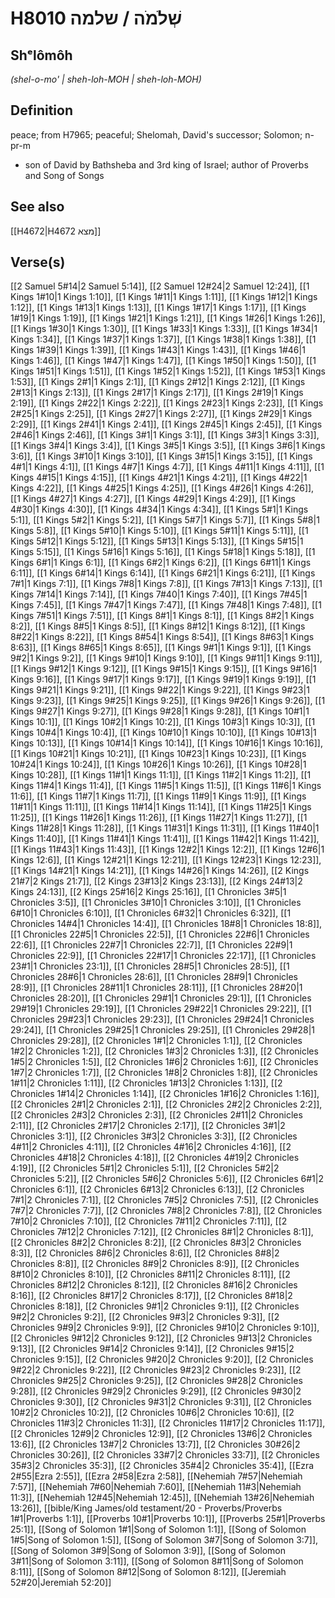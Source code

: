 # H8010 שְׁלֹמֹה / שלמה

## Shᵉlômôh

_(shel-o-mo' | sheh-loh-MOH | sheh-loh-MOH)_

## Definition

peace; from H7965; peaceful; Shelomah, David's successor; Solomon; n-pr-m

- son of David by Bathsheba and 3rd king of Israel; author of Proverbs and Song of Songs

## See also

[[H4672|H4672 מצא]]

## Verse(s)

[[2 Samuel 5#14|2 Samuel 5:14]], [[2 Samuel 12#24|2 Samuel 12:24]], [[1 Kings 1#10|1 Kings 1:10]], [[1 Kings 1#11|1 Kings 1:11]], [[1 Kings 1#12|1 Kings 1:12]], [[1 Kings 1#13|1 Kings 1:13]], [[1 Kings 1#17|1 Kings 1:17]], [[1 Kings 1#19|1 Kings 1:19]], [[1 Kings 1#21|1 Kings 1:21]], [[1 Kings 1#26|1 Kings 1:26]], [[1 Kings 1#30|1 Kings 1:30]], [[1 Kings 1#33|1 Kings 1:33]], [[1 Kings 1#34|1 Kings 1:34]], [[1 Kings 1#37|1 Kings 1:37]], [[1 Kings 1#38|1 Kings 1:38]], [[1 Kings 1#39|1 Kings 1:39]], [[1 Kings 1#43|1 Kings 1:43]], [[1 Kings 1#46|1 Kings 1:46]], [[1 Kings 1#47|1 Kings 1:47]], [[1 Kings 1#50|1 Kings 1:50]], [[1 Kings 1#51|1 Kings 1:51]], [[1 Kings 1#52|1 Kings 1:52]], [[1 Kings 1#53|1 Kings 1:53]], [[1 Kings 2#1|1 Kings 2:1]], [[1 Kings 2#12|1 Kings 2:12]], [[1 Kings 2#13|1 Kings 2:13]], [[1 Kings 2#17|1 Kings 2:17]], [[1 Kings 2#19|1 Kings 2:19]], [[1 Kings 2#22|1 Kings 2:22]], [[1 Kings 2#23|1 Kings 2:23]], [[1 Kings 2#25|1 Kings 2:25]], [[1 Kings 2#27|1 Kings 2:27]], [[1 Kings 2#29|1 Kings 2:29]], [[1 Kings 2#41|1 Kings 2:41]], [[1 Kings 2#45|1 Kings 2:45]], [[1 Kings 2#46|1 Kings 2:46]], [[1 Kings 3#1|1 Kings 3:1]], [[1 Kings 3#3|1 Kings 3:3]], [[1 Kings 3#4|1 Kings 3:4]], [[1 Kings 3#5|1 Kings 3:5]], [[1 Kings 3#6|1 Kings 3:6]], [[1 Kings 3#10|1 Kings 3:10]], [[1 Kings 3#15|1 Kings 3:15]], [[1 Kings 4#1|1 Kings 4:1]], [[1 Kings 4#7|1 Kings 4:7]], [[1 Kings 4#11|1 Kings 4:11]], [[1 Kings 4#15|1 Kings 4:15]], [[1 Kings 4#21|1 Kings 4:21]], [[1 Kings 4#22|1 Kings 4:22]], [[1 Kings 4#25|1 Kings 4:25]], [[1 Kings 4#26|1 Kings 4:26]], [[1 Kings 4#27|1 Kings 4:27]], [[1 Kings 4#29|1 Kings 4:29]], [[1 Kings 4#30|1 Kings 4:30]], [[1 Kings 4#34|1 Kings 4:34]], [[1 Kings 5#1|1 Kings 5:1]], [[1 Kings 5#2|1 Kings 5:2]], [[1 Kings 5#7|1 Kings 5:7]], [[1 Kings 5#8|1 Kings 5:8]], [[1 Kings 5#10|1 Kings 5:10]], [[1 Kings 5#11|1 Kings 5:11]], [[1 Kings 5#12|1 Kings 5:12]], [[1 Kings 5#13|1 Kings 5:13]], [[1 Kings 5#15|1 Kings 5:15]], [[1 Kings 5#16|1 Kings 5:16]], [[1 Kings 5#18|1 Kings 5:18]], [[1 Kings 6#1|1 Kings 6:1]], [[1 Kings 6#2|1 Kings 6:2]], [[1 Kings 6#11|1 Kings 6:11]], [[1 Kings 6#14|1 Kings 6:14]], [[1 Kings 6#21|1 Kings 6:21]], [[1 Kings 7#1|1 Kings 7:1]], [[1 Kings 7#8|1 Kings 7:8]], [[1 Kings 7#13|1 Kings 7:13]], [[1 Kings 7#14|1 Kings 7:14]], [[1 Kings 7#40|1 Kings 7:40]], [[1 Kings 7#45|1 Kings 7:45]], [[1 Kings 7#47|1 Kings 7:47]], [[1 Kings 7#48|1 Kings 7:48]], [[1 Kings 7#51|1 Kings 7:51]], [[1 Kings 8#1|1 Kings 8:1]], [[1 Kings 8#2|1 Kings 8:2]], [[1 Kings 8#5|1 Kings 8:5]], [[1 Kings 8#12|1 Kings 8:12]], [[1 Kings 8#22|1 Kings 8:22]], [[1 Kings 8#54|1 Kings 8:54]], [[1 Kings 8#63|1 Kings 8:63]], [[1 Kings 8#65|1 Kings 8:65]], [[1 Kings 9#1|1 Kings 9:1]], [[1 Kings 9#2|1 Kings 9:2]], [[1 Kings 9#10|1 Kings 9:10]], [[1 Kings 9#11|1 Kings 9:11]], [[1 Kings 9#12|1 Kings 9:12]], [[1 Kings 9#15|1 Kings 9:15]], [[1 Kings 9#16|1 Kings 9:16]], [[1 Kings 9#17|1 Kings 9:17]], [[1 Kings 9#19|1 Kings 9:19]], [[1 Kings 9#21|1 Kings 9:21]], [[1 Kings 9#22|1 Kings 9:22]], [[1 Kings 9#23|1 Kings 9:23]], [[1 Kings 9#25|1 Kings 9:25]], [[1 Kings 9#26|1 Kings 9:26]], [[1 Kings 9#27|1 Kings 9:27]], [[1 Kings 9#28|1 Kings 9:28]], [[1 Kings 10#1|1 Kings 10:1]], [[1 Kings 10#2|1 Kings 10:2]], [[1 Kings 10#3|1 Kings 10:3]], [[1 Kings 10#4|1 Kings 10:4]], [[1 Kings 10#10|1 Kings 10:10]], [[1 Kings 10#13|1 Kings 10:13]], [[1 Kings 10#14|1 Kings 10:14]], [[1 Kings 10#16|1 Kings 10:16]], [[1 Kings 10#21|1 Kings 10:21]], [[1 Kings 10#23|1 Kings 10:23]], [[1 Kings 10#24|1 Kings 10:24]], [[1 Kings 10#26|1 Kings 10:26]], [[1 Kings 10#28|1 Kings 10:28]], [[1 Kings 11#1|1 Kings 11:1]], [[1 Kings 11#2|1 Kings 11:2]], [[1 Kings 11#4|1 Kings 11:4]], [[1 Kings 11#5|1 Kings 11:5]], [[1 Kings 11#6|1 Kings 11:6]], [[1 Kings 11#7|1 Kings 11:7]], [[1 Kings 11#9|1 Kings 11:9]], [[1 Kings 11#11|1 Kings 11:11]], [[1 Kings 11#14|1 Kings 11:14]], [[1 Kings 11#25|1 Kings 11:25]], [[1 Kings 11#26|1 Kings 11:26]], [[1 Kings 11#27|1 Kings 11:27]], [[1 Kings 11#28|1 Kings 11:28]], [[1 Kings 11#31|1 Kings 11:31]], [[1 Kings 11#40|1 Kings 11:40]], [[1 Kings 11#41|1 Kings 11:41]], [[1 Kings 11#42|1 Kings 11:42]], [[1 Kings 11#43|1 Kings 11:43]], [[1 Kings 12#2|1 Kings 12:2]], [[1 Kings 12#6|1 Kings 12:6]], [[1 Kings 12#21|1 Kings 12:21]], [[1 Kings 12#23|1 Kings 12:23]], [[1 Kings 14#21|1 Kings 14:21]], [[1 Kings 14#26|1 Kings 14:26]], [[2 Kings 21#7|2 Kings 21:7]], [[2 Kings 23#13|2 Kings 23:13]], [[2 Kings 24#13|2 Kings 24:13]], [[2 Kings 25#16|2 Kings 25:16]], [[1 Chronicles 3#5|1 Chronicles 3:5]], [[1 Chronicles 3#10|1 Chronicles 3:10]], [[1 Chronicles 6#10|1 Chronicles 6:10]], [[1 Chronicles 6#32|1 Chronicles 6:32]], [[1 Chronicles 14#4|1 Chronicles 14:4]], [[1 Chronicles 18#8|1 Chronicles 18:8]], [[1 Chronicles 22#5|1 Chronicles 22:5]], [[1 Chronicles 22#6|1 Chronicles 22:6]], [[1 Chronicles 22#7|1 Chronicles 22:7]], [[1 Chronicles 22#9|1 Chronicles 22:9]], [[1 Chronicles 22#17|1 Chronicles 22:17]], [[1 Chronicles 23#1|1 Chronicles 23:1]], [[1 Chronicles 28#5|1 Chronicles 28:5]], [[1 Chronicles 28#6|1 Chronicles 28:6]], [[1 Chronicles 28#9|1 Chronicles 28:9]], [[1 Chronicles 28#11|1 Chronicles 28:11]], [[1 Chronicles 28#20|1 Chronicles 28:20]], [[1 Chronicles 29#1|1 Chronicles 29:1]], [[1 Chronicles 29#19|1 Chronicles 29:19]], [[1 Chronicles 29#22|1 Chronicles 29:22]], [[1 Chronicles 29#23|1 Chronicles 29:23]], [[1 Chronicles 29#24|1 Chronicles 29:24]], [[1 Chronicles 29#25|1 Chronicles 29:25]], [[1 Chronicles 29#28|1 Chronicles 29:28]], [[2 Chronicles 1#1|2 Chronicles 1:1]], [[2 Chronicles 1#2|2 Chronicles 1:2]], [[2 Chronicles 1#3|2 Chronicles 1:3]], [[2 Chronicles 1#5|2 Chronicles 1:5]], [[2 Chronicles 1#6|2 Chronicles 1:6]], [[2 Chronicles 1#7|2 Chronicles 1:7]], [[2 Chronicles 1#8|2 Chronicles 1:8]], [[2 Chronicles 1#11|2 Chronicles 1:11]], [[2 Chronicles 1#13|2 Chronicles 1:13]], [[2 Chronicles 1#14|2 Chronicles 1:14]], [[2 Chronicles 1#16|2 Chronicles 1:16]], [[2 Chronicles 2#1|2 Chronicles 2:1]], [[2 Chronicles 2#2|2 Chronicles 2:2]], [[2 Chronicles 2#3|2 Chronicles 2:3]], [[2 Chronicles 2#11|2 Chronicles 2:11]], [[2 Chronicles 2#17|2 Chronicles 2:17]], [[2 Chronicles 3#1|2 Chronicles 3:1]], [[2 Chronicles 3#3|2 Chronicles 3:3]], [[2 Chronicles 4#11|2 Chronicles 4:11]], [[2 Chronicles 4#16|2 Chronicles 4:16]], [[2 Chronicles 4#18|2 Chronicles 4:18]], [[2 Chronicles 4#19|2 Chronicles 4:19]], [[2 Chronicles 5#1|2 Chronicles 5:1]], [[2 Chronicles 5#2|2 Chronicles 5:2]], [[2 Chronicles 5#6|2 Chronicles 5:6]], [[2 Chronicles 6#1|2 Chronicles 6:1]], [[2 Chronicles 6#13|2 Chronicles 6:13]], [[2 Chronicles 7#1|2 Chronicles 7:1]], [[2 Chronicles 7#5|2 Chronicles 7:5]], [[2 Chronicles 7#7|2 Chronicles 7:7]], [[2 Chronicles 7#8|2 Chronicles 7:8]], [[2 Chronicles 7#10|2 Chronicles 7:10]], [[2 Chronicles 7#11|2 Chronicles 7:11]], [[2 Chronicles 7#12|2 Chronicles 7:12]], [[2 Chronicles 8#1|2 Chronicles 8:1]], [[2 Chronicles 8#2|2 Chronicles 8:2]], [[2 Chronicles 8#3|2 Chronicles 8:3]], [[2 Chronicles 8#6|2 Chronicles 8:6]], [[2 Chronicles 8#8|2 Chronicles 8:8]], [[2 Chronicles 8#9|2 Chronicles 8:9]], [[2 Chronicles 8#10|2 Chronicles 8:10]], [[2 Chronicles 8#11|2 Chronicles 8:11]], [[2 Chronicles 8#12|2 Chronicles 8:12]], [[2 Chronicles 8#16|2 Chronicles 8:16]], [[2 Chronicles 8#17|2 Chronicles 8:17]], [[2 Chronicles 8#18|2 Chronicles 8:18]], [[2 Chronicles 9#1|2 Chronicles 9:1]], [[2 Chronicles 9#2|2 Chronicles 9:2]], [[2 Chronicles 9#3|2 Chronicles 9:3]], [[2 Chronicles 9#9|2 Chronicles 9:9]], [[2 Chronicles 9#10|2 Chronicles 9:10]], [[2 Chronicles 9#12|2 Chronicles 9:12]], [[2 Chronicles 9#13|2 Chronicles 9:13]], [[2 Chronicles 9#14|2 Chronicles 9:14]], [[2 Chronicles 9#15|2 Chronicles 9:15]], [[2 Chronicles 9#20|2 Chronicles 9:20]], [[2 Chronicles 9#22|2 Chronicles 9:22]], [[2 Chronicles 9#23|2 Chronicles 9:23]], [[2 Chronicles 9#25|2 Chronicles 9:25]], [[2 Chronicles 9#28|2 Chronicles 9:28]], [[2 Chronicles 9#29|2 Chronicles 9:29]], [[2 Chronicles 9#30|2 Chronicles 9:30]], [[2 Chronicles 9#31|2 Chronicles 9:31]], [[2 Chronicles 10#2|2 Chronicles 10:2]], [[2 Chronicles 10#6|2 Chronicles 10:6]], [[2 Chronicles 11#3|2 Chronicles 11:3]], [[2 Chronicles 11#17|2 Chronicles 11:17]], [[2 Chronicles 12#9|2 Chronicles 12:9]], [[2 Chronicles 13#6|2 Chronicles 13:6]], [[2 Chronicles 13#7|2 Chronicles 13:7]], [[2 Chronicles 30#26|2 Chronicles 30:26]], [[2 Chronicles 33#7|2 Chronicles 33:7]], [[2 Chronicles 35#3|2 Chronicles 35:3]], [[2 Chronicles 35#4|2 Chronicles 35:4]], [[Ezra 2#55|Ezra 2:55]], [[Ezra 2#58|Ezra 2:58]], [[Nehemiah 7#57|Nehemiah 7:57]], [[Nehemiah 7#60|Nehemiah 7:60]], [[Nehemiah 11#3|Nehemiah 11:3]], [[Nehemiah 12#45|Nehemiah 12:45]], [[Nehemiah 13#26|Nehemiah 13:26]], [[bible/King James/old testament/20 - Proverbs/Proverbs 1#1|Proverbs 1:1]], [[Proverbs 10#1|Proverbs 10:1]], [[Proverbs 25#1|Proverbs 25:1]], [[Song of Solomon 1#1|Song of Solomon 1:1]], [[Song of Solomon 1#5|Song of Solomon 1:5]], [[Song of Solomon 3#7|Song of Solomon 3:7]], [[Song of Solomon 3#9|Song of Solomon 3:9]], [[Song of Solomon 3#11|Song of Solomon 3:11]], [[Song of Solomon 8#11|Song of Solomon 8:11]], [[Song of Solomon 8#12|Song of Solomon 8:12]], [[Jeremiah 52#20|Jeremiah 52:20]]